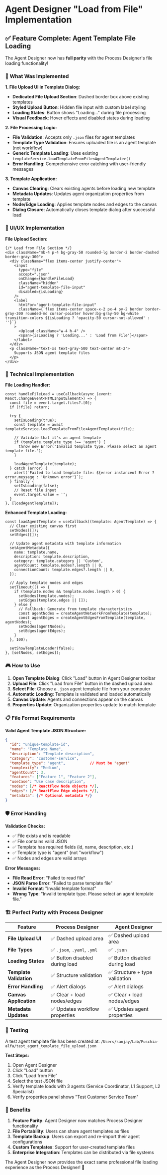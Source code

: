 # Agent Designer "Load from File" Implementation

## ✅ **Feature Complete: Agent Template File Loading**

The Agent Designer now has **full parity** with the Process Designer's file loading functionality!

### 🎯 **What Was Implemented**

**1. File Upload UI in Template Dialog:**
- **Dedicated File Upload Section**: Dashed border box above existing templates
- **Styled Upload Button**: Hidden file input with custom label styling
- **Loading States**: Button shows "Loading..." during file processing
- **Visual Feedback**: Hover effects and disabled states during loading

**2. File Processing Logic:**
- **File Validation**: Accepts only `.json` files for agent templates
- **Template Type Validation**: Ensures uploaded file is an agent template (not workflow)
- **Generic Template Loading**: Uses existing `templateService.loadTemplateFromFile<AgentTemplate>()`
- **Error Handling**: Comprehensive error catching with user-friendly messages

**3. Template Application:**
- **Canvas Clearing**: Clears existing agents before loading new template
- **Metadata Updates**: Updates agent organization properties from template
- **Node/Edge Loading**: Applies template nodes and edges to the canvas
- **Dialog Closure**: Automatically closes template dialog after successful load

### 🎨 **UI/UX Implementation**

**File Upload Section:**
```tsx
{/* Load from File Section */}
<div className="mb-4 p-4 bg-gray-50 rounded-lg border-2 border-dashed border-gray-300">
  <div className="flex items-center justify-center">
    <input
      type="file"
      accept=".json"
      onChange={handleFileLoad}
      className="hidden"
      id="agent-template-file-input"
      disabled={isLoading}
    />
    <label
      htmlFor="agent-template-file-input"
      className={`flex items-center space-x-2 px-4 py-2 border border-gray-300 rounded-md cursor-pointer hover:bg-gray-50 bg-white transition-colors ${isLoading ? 'opacity-50 cursor-not-allowed' : ''}`}
    >
      <Upload className="w-4 h-4" />
      <span>{isLoading ? 'Loading...' : 'Load from File'}</span>
    </label>
  </div>
  <p className="text-xs text-gray-500 text-center mt-2">
    Supports JSON agent template files
  </p>
</div>
```

### 🔧 **Technical Implementation**

**File Loading Handler:**
```tsx
const handleFileLoad = useCallback(async (event: React.ChangeEvent<HTMLInputElement>) => {
  const file = event.target.files?.[0];
  if (!file) return;

  try {
    setIsLoading(true);
    const template = await templateService.loadTemplateFromFile<AgentTemplate>(file);
    
    // Validate that it's an agent template
    if (template.template_type !== 'agent') {
      throw new Error('Invalid template type. Please select an agent template file.');
    }
    
    loadAgentTemplate(template);
  } catch (error) {
    alert(`Failed to load template file: ${error instanceof Error ? error.message : 'Unknown error'}`);
  } finally {
    setIsLoading(false);
    // Reset file input
    event.target.value = '';
  }
}, [loadAgentTemplate]);
```

**Enhanced Template Loading:**
```tsx
const loadAgentTemplate = useCallback((template: AgentTemplate) => {
  // Clear existing canvas first
  setNodes([]);
  setEdges([]);
  
  // Update agent metadata with template information
  setAgentMetadata({
    name: template.name,
    description: template.description,
    category: template.category || 'Custom',
    agentCount: template.nodes?.length || 0,
    connectionCount: template.edges?.length || 0,
  });
  
  // Apply template nodes and edges
  setTimeout(() => {
    if (template.nodes && template.nodes.length > 0) {
      setNodes(template.nodes);
      setEdges(template.edges || []);
    } else {
      // Fallback: Generate from template characteristics
      const agentNodes = createAgentNetworkFromTemplate(template);
      const agentEdges = createAgentEdgesFromTemplate(template, agentNodes);
      setNodes(agentNodes);
      setEdges(agentEdges);
    }
  }, 100);
  
  setShowTemplateLoader(false);
}, [setNodes, setEdges]);
```

### 🎮 **How to Use**

1. **Open Template Dialog**: Click "Load" button in Agent Designer toolbar
2. **Upload File**: Click "Load from File" button in the dashed upload area
3. **Select File**: Choose a `.json` agent template file from your computer
4. **Automatic Loading**: Template is validated and loaded automatically
5. **Canvas Update**: Agents and connections appear on the canvas
6. **Properties Update**: Organization properties update to match template

### 📋 **File Format Requirements**

**Valid Agent Template JSON Structure:**
```json
{
  "id": "unique-template-id",
  "name": "Template Name",
  "description": "Template description",
  "category": "customer-service",
  "template_type": "agent",           // Must be "agent"
  "complexity": "Medium",
  "agentCount": 3,
  "features": ["Feature 1", "Feature 2"],
  "useCase": "Use case description",
  "nodes": [/* ReactFlow Node objects */],
  "edges": [/* ReactFlow Edge objects */],
  "metadata": {/* Optional metadata */}
}
```

### 🛡️ **Error Handling**

**Validation Checks:**
- ✅ File exists and is readable
- ✅ File contains valid JSON
- ✅ Template has required fields (id, name, description, etc.)
- ✅ Template type is "agent" (not "workflow")
- ✅ Nodes and edges are valid arrays

**Error Messages:**
- **File Read Error**: "Failed to read file"
- **JSON Parse Error**: "Failed to parse template file"
- **Invalid Format**: "Invalid template format"
- **Wrong Type**: "Invalid template type. Please select an agent template file."

### 🏗️ **Perfect Parity with Process Designer**

| Feature | Process Designer | Agent Designer |
|---------|------------------|----------------|
| **File Upload UI** | ✅ Dashed upload area | ✅ Dashed upload area |
| **File Types** | ✅ `.json`, `.yaml`, `.yml` | ✅ `.json` |
| **Loading States** | ✅ Button disabled during load | ✅ Button disabled during load |
| **Template Validation** | ✅ Structure validation | ✅ Structure + type validation |
| **Error Handling** | ✅ Alert dialogs | ✅ Alert dialogs |
| **Canvas Application** | ✅ Clear + load nodes/edges | ✅ Clear + load nodes/edges |
| **Metadata Updates** | ✅ Updates workflow properties | ✅ Updates agent properties |

### 🧪 **Testing**

A test agent template file has been created at:
`/Users/sanjay/Lab/Fuschia-alfa/test_agent_template_file_upload.json`

**Test Steps:**
1. Open Agent Designer
2. Click "Load" button
3. Click "Load from File" 
4. Select the test JSON file
5. Verify template loads with 3 agents (Service Coordinator, L1 Support, L2 Specialist)
6. Verify properties panel shows "Test Customer Service Team"

### 🎯 **Benefits**

1. **Feature Parity**: Agent Designer now matches Process Designer functionality
2. **File Portability**: Users can share agent templates as files
3. **Template Backup**: Users can export and re-import their agent configurations
4. **Custom Templates**: Support for user-created template files
5. **Enterprise Integration**: Templates can be distributed via file systems

The Agent Designer now provides the exact same professional file loading experience as the Process Designer! 🚀